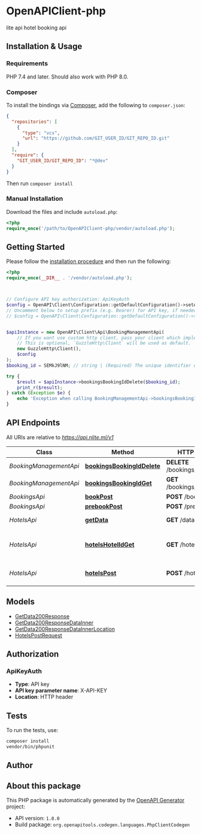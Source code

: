 # OpenAPIClient-php

lite api hotel booking api

## Installation & Usage

### Requirements

PHP 7.4 and later.
Should also work with PHP 8.0.

### Composer

To install the bindings via [Composer](https://getcomposer.org/), add the following to `composer.json`:

```json
{
  "repositories": [
    {
      "type": "vcs",
      "url": "https://github.com/GIT_USER_ID/GIT_REPO_ID.git"
    }
  ],
  "require": {
    "GIT_USER_ID/GIT_REPO_ID": "*@dev"
  }
}
```

Then run `composer install`

### Manual Installation

Download the files and include `autoload.php`:

```php
<?php
require_once('/path/to/OpenAPIClient-php/vendor/autoload.php');
```

## Getting Started

Please follow the [installation procedure](#installation--usage) and then run the following:

```php
<?php
require_once(__DIR__ . '/vendor/autoload.php');



// Configure API key authorization: ApiKeyAuth
$config = OpenAPI\Client\Configuration::getDefaultConfiguration()->setApiKey('X-API-KEY', 'YOUR_API_KEY');
// Uncomment below to setup prefix (e.g. Bearer) for API key, if needed
// $config = OpenAPI\Client\Configuration::getDefaultConfiguration()->setApiKeyPrefix('X-API-KEY', 'Bearer');


$apiInstance = new OpenAPI\Client\Api\BookingManagementApi(
    // If you want use custom http client, pass your client which implements `GuzzleHttp\ClientInterface`.
    // This is optional, `GuzzleHttp\Client` will be used as default.
    new GuzzleHttp\Client(),
    $config
);
$booking_id = SEMkJ9lNM; // string | (Required) The unique identifier of the booking you would like to update.

try {
    $result = $apiInstance->bookingsBookingIdDelete($booking_id);
    print_r($result);
} catch (Exception $e) {
    echo 'Exception when calling BookingManagementApi->bookingsBookingIdDelete: ', $e->getMessage(), PHP_EOL;
}

```

## API Endpoints

All URIs are relative to _https://api.nlite.ml/v1_

| Class                  | Method                                                                                  | HTTP request                     | Description                                      |
| ---------------------- | --------------------------------------------------------------------------------------- | -------------------------------- | ------------------------------------------------ |
| _BookingManagementApi_ | [**bookingsBookingIdDelete**](docs/Api/BookingManagementApi.md#bookingsbookingiddelete) | **DELETE** /bookings/{bookingId} | Cancel booking                                   |
| _BookingManagementApi_ | [**bookingsBookingIdGet**](docs/Api/BookingManagementApi.md#bookingsbookingidget)       | **GET** /bookings/{bookingId}    | Retrieve booking                                 |
| _BookingsApi_          | [**bookPost**](docs/Api/BookingsApi.md#bookpost)                                        | **POST** /book                   | Book                                             |
| _BookingsApi_          | [**prebookPost**](docs/Api/BookingsApi.md#prebookpost)                                  | **POST** /prebook                | Prebook                                          |
| _HotelsApi_            | [**getData**](docs/Api/HotelsApi.md#getdata)                                            | **GET** /data                    | Search by Destination/Hotel                      |
| _HotelsApi_            | [**hotelsHotelIdGet**](docs/Api/HotelsApi.md#hotelshotelidget)                          | **GET** /hotels/{hotelId}        | Get Room Availability &amp; Rates for a Hotel ID |
| _HotelsApi_            | [**hotelsPost**](docs/Api/HotelsApi.md#hotelspost)                                      | **POST** /hotels                 | Get Minimum Price for Available Hotels           |

## Models

- [GetData200Response](docs/Model/GetData200Response.md)
- [GetData200ResponseDataInner](docs/Model/GetData200ResponseDataInner.md)
- [GetData200ResponseDataInnerLocation](docs/Model/GetData200ResponseDataInnerLocation.md)
- [HotelsPostRequest](docs/Model/HotelsPostRequest.md)

## Authorization

### ApiKeyAuth

- **Type**: API key
- **API key parameter name**: X-API-KEY
- **Location**: HTTP header

## Tests

To run the tests, use:

```bash
composer install
vendor/bin/phpunit
```

## Author

## About this package

This PHP package is automatically generated by the [OpenAPI Generator](https://openapi-generator.tech) project:

- API version: `1.0.0`
- Build package: `org.openapitools.codegen.languages.PhpClientCodegen`
